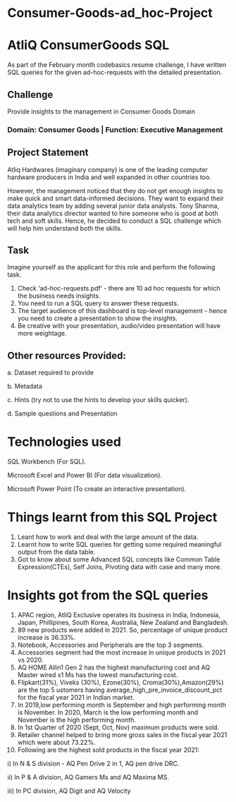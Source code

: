 # Consumer-Goods-ad_hoc-Project

# AtliQ ConsumerGoods SQL
 As part of the February month codebasics resume challenge, I have written SQL queries for the given ad-hoc-requests with the detailed presentation.

## Challenge 
Provide insights to the management in Consumer Goods Domain

### Domain: Consumer Goods | Function: Executive Management



## Project Statement

Atliq Hardwares (imaginary company) is one of the leading computer hardware producers in India and well expanded in other countries too.

However, the management noticed that they do not get enough insights to make quick and smart data-informed decisions. They want to expand their data analytics team by adding several junior data analysts. Tony Sharma, their data analytics director wanted to hire someone who is good at both tech and soft skills. Hence, he decided to conduct a SQL challenge which will help him understand both the skills.

## Task

Imagine yourself as the applicant for this role and perform the following task.

1. Check ‘ad-hoc-requests.pdf’ - there are 10 ad hoc requests for which the business needs insights.
2. You need to run a SQL query to answer these requests.
3. The target audience of this dashboard is top-level management - hence you need to create a presentation to show the insights.
4. Be creative with your presentation, audio/video presentation will have more weightage.

## Other resources Provided:

a. Dataset required to provide

b. Metadata 

c.  Hints (try not to use the hints to develop your skills quicker).

d. Sample questions and Presentation

# Technologies used 

SQL Workbench (For SQL).

Microsoft Excel and Power BI (For data visualization).

Microsoft Power Point (To create an interactive presentation).

# Things learnt from this SQL Project

1. Leant how to work and deal with the large amount of the data.
2. Learnt how to write SQL queries for getting some required meaningful output from the data table.
3. Got to know about some Advanced SQL concepts like Common Table Expression(CTEs), Self Joins, Pivoting data with case and many more.

# Insights got from the SQL queries 

1. APAC region, AtliQ Exclusive operates its business in India, Indonesia, Japan, Phillipines, South Korea, Australia, New Zealand and Bangladesh.
2. 89 new products were added in 2021. So, percentage of unique product increase is 36.33%.
3. Notebook, Accessories and Peripherals are the top 3 segments. 
4. Accessories segment had the most increase in unique products in 2021 vs 2020. 
5. AQ HOME Allin1 Gen 2 has the highest manufacturing cost and AQ Master wired x1 Ms has the lowest manufacturing cost. 
6. Flipkart(31%), Viveks (30%), Ezone(30%), Croma(30%),Amazon(29%) are the top 5 ustomers having average_high_pre_invoice_discount_pct for the fiscal year 2021 in Indian market.
7. In 2019,low performing month is September and high performing month is November. In 2020, March is the low performing month and November is the high performing month.
8. In 1st Quarter of 2020 (Sept, Oct, Nov) maximum products were sold. 
9. Retailer channel helped to bring more gross sales in the fiscal year 2021 which were about 73.22%. 
10. Following are the highest sold products in the fiscal year 2021: 

i) In N & S division - AQ Pen Drive 2 in 1, AQ pen drive DRC. 

ii) In P & A division, AQ Gamers Ms and AQ Maxima MS. 

iii) In PC division, AQ Digit and AQ Velocity






